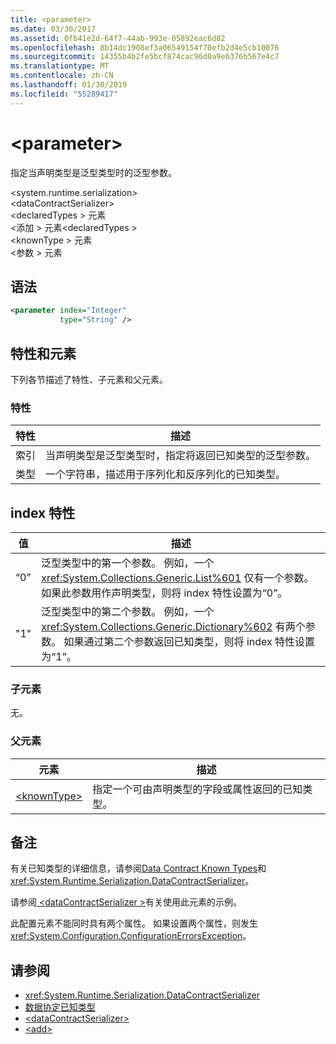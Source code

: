 ```yaml
---
title: <parameter>
ms.date: 03/30/2017
ms.assetid: 0fb41e2d-64f7-44ab-993e-05892eac6d82
ms.openlocfilehash: 8b14dc1908ef3a06549154f70efb2d4e5cb10076
ms.sourcegitcommit: 14355b4b2fe5bcf874cac96d0a9e6376b567e4c7
ms.translationtype: MT
ms.contentlocale: zh-CN
ms.lasthandoff: 01/30/2019
ms.locfileid: "55289417"
---
```

# <a name="parameter"></a>\<parameter>
指定当声明类型是泛型类型时的泛型参数。  
  
 \<system.runtime.serialization>  
\<dataContractSerializer>  
\<declaredTypes > 元素  
\<添加 > 元素\<declaredTypes >  
\<knownType > 元素  
\<参数 > 元素  
  
## <a name="syntax"></a>语法  
  
```xml  
<parameter index="Integer"
           type="String" />
```  
  
## <a name="attributes-and-elements"></a>特性和元素  
 下列各节描述了特性、子元素和父元素。  
  
### <a name="attributes"></a>特性  
  
|特性|描述|  
|---------------|-----------------|  
|索引|当声明类型是泛型类型时，指定将返回已知类型的泛型参数。|  
|类型|一个字符串，描述用于序列化和反序列化的已知类型。|  
  
## <a name="index-attribute"></a>index 特性  
  
|值|描述|  
|-----------|-----------------|  
|“0”|泛型类型中的第一个参数。 例如，一个 <xref:System.Collections.Generic.List%601> 仅有一个参数。 如果此参数用作声明类型，则将 index 特性设置为“0”。|  
|"1"|泛型类型中的第二个参数。 例如，一个 <xref:System.Collections.Generic.Dictionary%602> 有两个参数。 如果通过第二个参数返回已知类型，则将 index 特性设置为“1”。|  
  
### <a name="child-elements"></a>子元素  
 无。  
  
### <a name="parent-elements"></a>父元素  
  
|元素|描述|  
|-------------|-----------------|  
|[\<knownType>](../../../../../docs/framework/configure-apps/file-schema/wcf/knowntype.md)|指定一个可由声明类型的字段或属性返回的已知类型。|  
  
## <a name="remarks"></a>备注  
 有关已知类型的详细信息，请参阅[Data Contract Known Types](../../../../../docs/framework/wcf/feature-details/data-contract-known-types.md)和<xref:System.Runtime.Serialization.DataContractSerializer>。  
  
 请参阅[ \<dataContractSerializer >](../../../../../docs/framework/configure-apps/file-schema/wcf/datacontractserializer-element.md)有关使用此元素的示例。  
  
 此配置元素不能同时具有两个属性。 如果设置两个属性，则发生 <xref:System.Configuration.ConfigurationErrorsException>。  
  
## <a name="see-also"></a>请参阅
- <xref:System.Runtime.Serialization.DataContractSerializer>
- [数据协定已知类型](../../../../../docs/framework/wcf/feature-details/data-contract-known-types.md)
- [\<dataContractSerializer>](../../../../../docs/framework/configure-apps/file-schema/wcf/datacontractserializer-element.md)
- [\<add>](../../../../../docs/framework/configure-apps/file-schema/wcf/add-of-declaredtypes-element.md)
